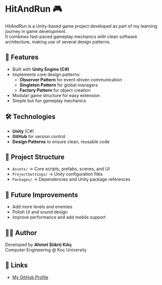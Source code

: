 # HitAndRun 🎮

HitAndRun is a Unity-based game project developed as part of my learning journey in game development.  
It combines fast-paced gameplay mechanics with clean software architecture, making use of several design patterns.

## 🚀 Features
- Built with **Unity Engine (C#)**
- Implements core design patterns:
  - **Observer Pattern** for event-driven communication
  - **Singleton Pattern** for global managers
  - **Factory Pattern** for object creation
- Modular game structure for easy extension
- Simple but fun gameplay mechanics

## 🛠️ Technologies
- **Unity** (C#)
- **GitHub** for version control
- **Design Patterns** to ensure clean, reusable code

## 📂 Project Structure
- `Assets/` → Core scripts, prefabs, scenes, and UI
- `ProjectSettings/` → Unity configuration files
- `Packages/` → Dependencies and Unity package references

## 🔮 Future Improvements
- Add more levels and enemies
- Polish UI and sound design
- Improve performance and add mobile support

## 👨‍💻 Author
Developed by **Ahmet Şükrü Kılıç**  
Computer Engineering @ Koç University  

## 🔗 Links
- [My GitHub Profile](https://github.com/AhmetSukruKilic)
